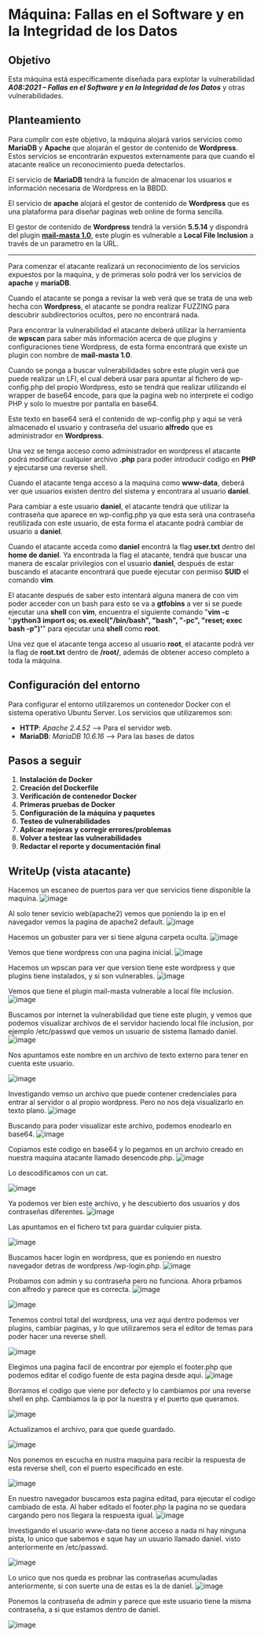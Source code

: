 # **Máquina: Fallas en el Software y en la Integridad de los Datos**

## Objetivo
Esta máquina está específicamente diseñada para explotar la vulnerabilidad ***A08:2021 – Fallas en el Software y en la Integridad de los Datos*** y otras vulnerabilidades.

## Planteamiento
Para cumplir con este objetivo, la máquina alojará varios servicios como **MariaDB** y **Apache** que alojarán el gestor de contenido de **Wordpress**.
Estos servicios se encontrarán expuestos externamente para que cuando el atacante realice un reconocimiento pueda detectarlos.

El servicio de **MariaDB** tendrá la función de almacenar los usuarios e información necesaria de Wordpress en la BBDD.

El servicio de **apache** alojará el gestor de contenido de **Wordpress** que es una plataforma para diseñar paginas web online de forma sencilla.

El gestor de contenido de **Wordpress** tendrá la versión **5.5.14** y dispondrá del plugin [**mail-masta 1.0**](https://www.exploit-db.com/exploits/50226), este plugin es vulnerable a **Local File Inclusion** a través de un parametro en la URL.

****

Para comenzar el atacante realizará un reconocimiento de los servicios expuestos por la maquina, y de primeras solo podrá ver los servicios de **apache** y **mariaDB**.

Cuando el atacante se ponga a revisar la web verá que se trata de una web hecha con **Wordpress**, el atacante se pondra realizar FUZZING para descubrir subdirectorios ocultos, pero no encontrará nada.

Para encontrar la vulnerabilidad el atacante deberá utilizar la herramienta de **wpscan** para saber más información acerca de que plugins y configuraciones tiene Wordpress, de esta forma encontrará que existe un plugin con nombre de **mail-masta 1.0**.

Cuando se ponga a buscar vulnerabilidades sobre este plugin verá que puede realizar un LFI, el cual deberá usar para apuntar al fichero de wp-config.php del propio Wordpress, esto se tendrá que realizar utilizando el wrapper de base64 encode, para que la pagina web no interprete el codigo PHP y solo lo muestre por pantalla en base64.

Este texto en base64 será el contenido de wp-config.php y aqui se verá almacenado el usuario y contraseña del usuario **alfredo** que es administrador en **Wordpress**.

Una vez se tenga acceso como administrador en wordpress el atacante podrá modificar cualquier archivo **.php** para poder introducir codigo en **PHP** y ejecutarse una reverse shell.

Cuando el atacante tenga acceso a la maquina como **www-data**, deberá ver que usuarios existen dentro del sistema y encontrara al usuario **daniel**.

Para cambiar a este usuario **daniel**, el atacante tendrá que utilizar la contraseña que aparece en wp-config.php ya que esta será una contraseña reutilizada con este usuario, de esta forma el atacante podrá cambiar de usuario a **daniel**.

Cuando el atacante acceda como **daniel** encontrá la flag **user.txt** dentro del **home de daniel**. Ya encontrada la flag el atacante, tendrá que buscar una manera de escalar privilegios con el usuario **daniel**, después de estar buscando el atacante encontrará que puede ejecutar con permiso **SUID** el comando **vim**.

El atacante después de saber esto intentará alguna manera de con vim poder acceder con un bash para esto se va a **gtfobins** a ver si se puede ejecutar una **shell** con **vim**, encuentra el siguiente comando "**vim -c ':python3 import os; os.execl("/bin/bash", "bash", "-pc", "reset; exec bash -p")'**" para ejecutar una **shell** como **root**. 

Una vez que el atacante tenga acceso al usuario **root**, el atacante podrá ver la flag de **root.txt** dentro de **/root/**, además de obtener acceso completo a toda la máquina.

## Configuración del entorno
Para configurar el entorno utilizaremos un contenedor Docker con el sistema operativo Ubuntu Server. Los servicios que utilizaremos son:

- **HTTP**: *Apache 2.4.52* --> Para el servidor web.
- **MariaDB**: *MariaDB 10.6.16* --> Para las bases de datos
 
## Pasos a seguir

1. **Instalación de Docker**
2. **Creación del Dockerfile**
3. **Verificación de contenedor Docker**
4. **Primeras pruebas de Docker**
5. **Configuración de la máquina y paquetes**
6. **Testeo de vulnerabilidades**
7. **Aplicar mejoras y corregir errores/problemas**
8. **Volver a testear las vulnerabilidades**
9. **Redactar el reporte y documentación final**

## WriteUp (vista atacante)

Hacemos un escaneo de puertos para ver que servicios tiene disponible la maquina.
![image](https://github.com/Dani-ITB24/Proyecto-Final/assets/157145186/8f36cd3e-b4ab-4cb4-8c4f-e15194e96890)

Al solo tener sevicio web(apache2) vemos que poniendo la ip en el navegador vemos la pagina de apache2 default.
![image](https://github.com/Dani-ITB24/Proyecto-Final/assets/157145186/4133e7dc-6894-42c4-9b3c-dfa47f988e18)

Hacemos un gobuster para ver si tiene alguna carpeta oculta.
![image](https://github.com/Dani-ITB24/Proyecto-Final/assets/157145186/66732b63-2ff2-487c-aee5-982737548181)

Vemos que tiene wordpress con una pagina inicial.
![image](https://github.com/Dani-ITB24/Proyecto-Final/assets/157145186/6c72daf0-b0a8-4e5b-836e-3645bcbfa1bb)

Hacemos un wpscan para ver que version tiene este wordpress y que plugins tiene instalados, y si son vulnerables.
![image](https://github.com/Dani-ITB24/Proyecto-Final/assets/157145186/eba8bd19-fe4f-4e03-a110-988c879dd6aa)

Vemos que tiene el plugin mail-masta vulnerable a local file inclusion.
![image](https://github.com/Dani-ITB24/Proyecto-Final/assets/157145186/e56a815f-6fc2-4c7d-bab1-28ccd11aa6ff)

Buscamos por internet la vulnerabilidad que tiene este plugin, y vemos que podemos visualizar archivos de el servidor haciendo local file inclusion, por ejemplo /etc/passwd que vemos un usuario de sistema llamado daniel.
![image](https://github.com/Dani-ITB24/Proyecto-Final/assets/157145186/c1616007-30da-4e81-841d-b78726841515)

Nos apuntamos este nombre en un archivo de texto externo para tener en cuenta este usuario. 

![image](https://github.com/Dani-ITB24/Proyecto-Final/assets/157145186/ef5a750e-3dcc-47a2-894a-2ec1c365cd65)

Investigando vemso un archivo que puede contener credenciales para entrar al servidor o al propio wordpress. Pero no nos deja visualizarlo en texto plano.
![image](https://github.com/Dani-ITB24/Proyecto-Final/assets/157145186/81d5151a-93e2-4daf-96b3-982e8b337888)

Buscando para poder visualizar este archivo, podemos enodearlo en base64.
![image](https://github.com/Dani-ITB24/Proyecto-Final/assets/157145186/a2d507f2-691d-4ce1-9113-aef9fa8ad0f5)

Copiamos este codigo en base64 y lo pegamos en un archvio creado en nuestra maquina atacante llamado desencode.php.
![image](https://github.com/Dani-ITB24/Proyecto-Final/assets/157145186/8f0535b3-b584-49ef-b1c0-e7252ea8f4a7)

Lo descodificamos con un cat.

![image](https://github.com/Dani-ITB24/Proyecto-Final/assets/157145186/9182ceb9-93ee-4d56-90cf-0ac6d3abcee5)

Ya podemos ver bien este archivo, y he descubierto dos usuarios y dos contraseñas diferentes.
![image](https://github.com/Dani-ITB24/Proyecto-Final/assets/157145186/f1caafb9-fa6a-4bd5-8e34-b81ae9fe88d5)

Las apuntamos en el fichero txt para guardar culquier pista.

![image](https://github.com/Dani-ITB24/Proyecto-Final/assets/157145186/78056615-92a7-47da-bb27-d475ba76b27b)

Buscamos hacer login en wordpress, que es poniendo en nuestro navegador detras de wordpress /wp-login.php.
![image](https://github.com/Dani-ITB24/Proyecto-Final/assets/157145186/baf2fde5-adfe-4f8e-82e9-4be191ebca2c)

Probamos con admin y su contraseña pero no funciona. Ahora prbamos con alfredo y parece que es correcta.
![image](https://github.com/Dani-ITB24/Proyecto-Final/assets/157145186/a744c4b0-0d43-4f4e-804e-45a716664035)

![image](https://github.com/Dani-ITB24/Proyecto-Final/assets/157145186/3984d646-0a74-49fe-bb23-07d1ced3c998)

Tenemos control total del wordpress, una vez aqui dentro podemos ver plugins, cambiar paginas, y lo que utilizaremos sera el editor de temas para poder hacer una reverse shell.

![image](https://github.com/Dani-ITB24/Proyecto-Final/assets/157145186/24488e10-9fb2-4116-b577-d68a72fb7593)

Elegimos una pagina facil de encontrar por ejemplo el footer.php que podemos editar el codigo fuente de esta pagina desde aqui.
![image](https://github.com/Dani-ITB24/Proyecto-Final/assets/157145186/105ba433-06d3-4630-97dc-33c8034104ef)

Borramos el codigo que viene por defecto y lo cambiamos por una reverse shell en php. Cambiamos la ip por la nuestra y el puerto que queramos.

![image](https://github.com/Dani-ITB24/Proyecto-Final/assets/157145186/4e312f9f-6e7e-461f-bc38-787af6f8d763)

Actualizamos el archivo, para que quede guardado.

![image](https://github.com/Dani-ITB24/Proyecto-Final/assets/157145186/4046fb39-4bff-4f73-8ede-4ad0f78cc4af)

Nos ponemos en escucha en nustra maquina para recibir la respuesta de esta reverse shell, con el puerto especificado en este.

![image](https://github.com/Dani-ITB24/Proyecto-Final/assets/157145186/0c042ca6-dbdf-4ad5-b0f5-f63ec0cff7e6)

En nuestro navegador buscamos esta pagina editad, para ejecutar el codigo cambiado de esta. Al haber editado el footer.php la pagina no se quedara cargando pero nos llegara la respuesta igual.
![image](https://github.com/Dani-ITB24/Proyecto-Final/assets/157145186/2c613480-20f2-4b5d-a7aa-e00a0fecb5a4)

Investigando el usuario www-data no tiene acceso a nada ni hay ninguna pista, lo unico que sabemos e sque hay un usuario llamado daniel. visto anteriormente en /etc/passwd.

![image](https://github.com/Dani-ITB24/Proyecto-Final/assets/157145186/e28ceda4-4d86-4033-b3bc-d3197162a9d1)

Lo unico que nos queda es probnar las contraseñas acumuladas anteriormente, si con suerte una de estas es la de daniel.
![image](https://github.com/Dani-ITB24/Proyecto-Final/assets/157145186/c3f1de7d-ed6e-402d-ab90-3f24d8e16d08)

Ponemos la contraseña de admin y parece que este usuario tiene la misma contraseña, a si que estamos dentro de daniel.

![image](https://github.com/Dani-ITB24/Proyecto-Final/assets/157145186/8ddd77cb-261f-488d-be93-ff531056566b)




